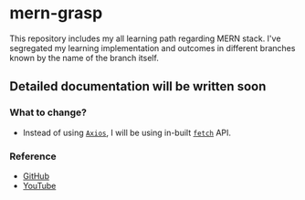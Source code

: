 # mern-grasp
This repository includes my all learning path regarding MERN stack. I've segregated my learning implementation and outcomes in different branches known by the name of the branch itself.

## Detailed documentation will be written soon
### What to change?
* Instead of using [`Axios`](https://github.com/harshrajhrj/mern-grasp/blob/b603c127baf596ffcf127129db0703a64cc6465a/client/src/App.js#L15), I will be using in-built [`fetch`](https://developer.mozilla.org/en-US/docs/Web/API/Fetch_API) API.
### Reference
* [GitHub](https://github.com/CyberW0lves/google_auth_in_mern_stack)
* [YouTube](https://youtu.be/pdd04JzJrDw)